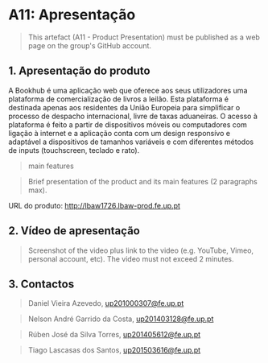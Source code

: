 # A11: Apresentação
 
> This artefact (A11 - Product Presentation) must be published as a web page on the group's GitHub account.
 
## 1. Apresentação do produto
 
A Bookhub é uma aplicação web que oferece aos seus utilizadores uma plataforma de comercialização de livros a leilão. Esta plataforma é destinada apenas aos residentes da União Europeia para simplificar o processo de despacho internacional, livre de taxas aduaneiras. O acesso à plataforma é feito a partir de dispositivos móveis ou computadores com ligação à internet e a aplicação conta com um design responsívo e adaptável a dispositivos de tamanhos variáveis e com diferentes métodos de inputs (touchscreen, teclado e rato).
>main features

> Brief presentation of the product and its main features (2 paragraphs max).
 
URL do produto: http://lbaw1726.lbaw-prod.fe.up.pt
 
## 2. Vídeo de apresentação
 
> Screenshot of the video plus link to the video (e.g. YouTube, Vimeo, personal account, etc).
> The video must not exceed 2 minutes.
 

## 3. Contactos

> Daniel Vieira Azevedo, up201000307@fe.up.pt

> Nelson André Garrido da Costa, up201403128@fe.up.pt

> Rúben José da Silva Torres, up201405612@fe.up.pt

> Tiago Lascasas dos Santos, up201503616@fe.up.pt
